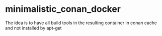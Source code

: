 # minimalistic_conan_docker
The idea is to have all build tools in the resulting container in conan cache and not installed by apt-get
